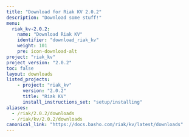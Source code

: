 ```yaml
---
title: "Download for Riak KV 2.0.2"
description: "Download some stuff!"
menu:
  riak_kv-2.0.2:
    name: "Download Riak KV"
    identifier: "download_riak_kv"
    weight: 101
    pre: icon-download-alt
project: "riak_kv"
project_version: "2.0.2"
toc: false
layout: downloads
listed_projects:
    - project: "riak_kv"
      version: "2.0.2"
      title: "Riak KV"
      install_instructions_set: "setup/installing"
aliases:
  - /riak/2.0.2/downloads
  - /riak/kv/2.0.2/downloads
canonical_link: "https://docs.basho.com/riak/kv/latest/downloads"
---
```

